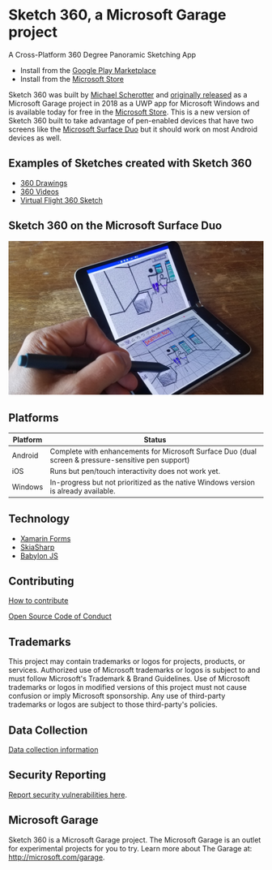 # Sketch 360, a Microsoft Garage project
A Cross-Platform 360 Degree Panoramic Sketching App

- Install from the [Google Play Marketplace](https://play.google.com/store/apps/details?id=com.microsoft.garage.sketch360app)
- Install from the [Microsoft Store](https://www.microsoft.com/en-us/p/sketch-360/9p89s2qlh11t)

Sketch 360 was built by [Michael Scherotter](https://github.com/mscherotter) and 
[originally released](https://www.microsoft.com/en-us/garage/blog/2018/11/finally-a-way-to-sketch-360-degree-vr-scenes/) 
as a Microsoft Garage project in 2018 as a UWP app for Microsoft Windows and is available today for free in the
[Microsoft Store](https://www.microsoft.com/en-us/p/sketch-360/9p89s2qlh11t).  This is a new version of Sketch 
360 built to take advantage of pen-enabled devices that have two screens like the 
[Microsoft Surface Duo](https://www.microsoft.com/en-us/surface/devices/surface-duo) but it should work on most 
Android devices as well.

## Examples of Sketches created with Sketch 360
- [360 Drawings](https://lightroom.adobe.com/shares/21b9e652ff4e46ef86130478cbb50abf)
- [360 Videos](https://studio.youtube.com/video/AImRmQYN_hk/edit)
- [Virtual Flight 360 Sketch](https://youtu.be/pTFVXD1v3zQ)

## Sketch 360 on the Microsoft Surface Duo
![Sketch 360 on the Microsoft Surface Duo](mobile.jpg)

## Platforms
Platform | Status
-------- | ------------
Android  | Complete with enhancements for Microsoft Surface Duo (dual screen & pressure-sensitive pen support) 
iOS      | Runs but pen/touch interactivity does not work yet.
Windows  | In-progress but not prioritized as the native Windows version is already available.

## Technology
- [Xamarin Forms](https://docs.microsoft.com/en-us/xamarin/xamarin-forms/)
- [SkiaSharp](https://github.com/mono/SkiaSharp)
- [Babylon JS](https://www.babylonjs.com/)

## Contributing
[How to contribute](Contributing.md)

[Open Source Code of Conduct](https://opensource.microsoft.com/codeofconduct)

## Trademarks
This project may contain trademarks or logos for projects, products, or services. Authorized use of Microsoft trademarks or logos is subject to and must follow Microsoft's Trademark & Brand Guidelines. Use of Microsoft trademarks or logos in modified versions of this project must not cause confusion or imply Microsoft sponsorship. Any use of third-party trademarks or logos are subject to those third-party's policies.

## Data Collection
[Data collection information](DataCollection.md)

## Security Reporting
[Report security vulnerabilities here](Security.md).

## Microsoft Garage
Sketch 360 is a Microsoft Garage project. The Microsoft Garage is an outlet for experimental projects for you to try. Learn more about The Garage at: http://microsoft.com/garage.

